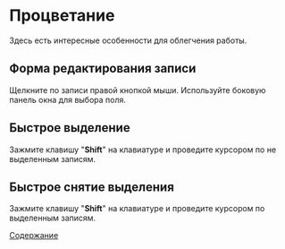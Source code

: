 # Процветание

Здесь есть интересные особенности для облегчения работы.

## Форма редактирования записи

Щелкните по записи правой кнопкой мыши. Используйте боковую панель окна для выбора поля.

## Быстрое выделение

Зажмите клавишу "**Shift**" на клавиатуре и проведите курсором по не выделенным записям.

## Быстрое снятие выделения

Зажмите клавишу "**Shift**" на клавиатуре и проведите курсором по выделенным записям.

[Содержание](https://github.com/Alexxx180/Wisdom/blob/master/Instruction/Prosperity/Contents.md)
